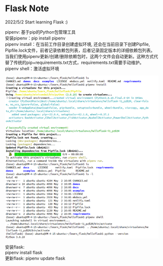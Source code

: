 # Flask Note 
2022/5/2 
Start learning Flask :)

pipenv: 基于pip的Python包管理工具  
安装pipenv：pip install pipenv  
pipenv install：在当前工作目录创建虚拟环境, 还会在当前目录下创建Pipfile, Pipfile.lock文件，前者记录依赖包列表，后者记录固定版本的详细依赖包列表。当我们使用pipenv更新/创建/删除依赖包时，这两个文件会自动更新。这种方式代替了传统的pip+requirements.txt方式，requirements.txt需要手动维护。  
pipenv shell：激活虚拟环境

![p1](p1.png)

安装flask:  
pipenv install flask  
更新flask:
pipenv update flask
